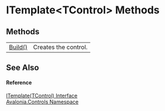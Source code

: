 # ITemplate&lt;TControl&gt; Methods




## Methods
<table>
<tr>
<td><a href="M_Avalonia_Controls_ITemplate_1_Build">Build()</a></td>
<td>Creates the control.</td>
</tr>
</table>

## See Also


#### Reference
<a href="T_Avalonia_Controls_ITemplate_1">ITemplate(TControl) Interface</a>  
<a href="N_Avalonia_Controls">Avalonia.Controls Namespace</a>  
